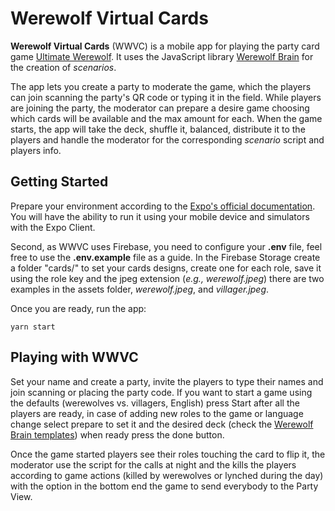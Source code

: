 # Werewolf Virtual Cards

**Werewolf Virtual Cards** (WWVC) is a mobile app for playing the party card game
[Ultimate Werewolf](https://en.wikipedia.org/wiki/Ultimate_Werewolf 'Wikipedia'). It uses
the JavaScript library [Werewolf Brain](https://github.com/lycan-city/werewolf-brain) for
the creation of _scenarios_.

The app lets you create a party to moderate the game, which the players can join scanning
the party's QR code or typing it in the field. While players are joining the party, the
moderator can prepare a desire game choosing which cards will be available and the max
amount for each. When the game starts, the app will take the deck, shuffle it, balanced,
distribute it to the players and handle the moderator for the corresponding _scenario_
script and players info.

## Getting Started

Prepare your environment according to the
[Expo's official documentation](https://docs.expo.io/versions/latest/introduction/installation/).
You will have the ability to run it using your mobile device and simulators with the Expo Client.

Second, as WWVC uses Firebase, you need to configure your **.env** file, feel free to use the
**.env.example** file as a guide. In the Firebase Storage create a folder "cards/" to set your
cards designs, create one for each role, save it using the role key and the jpeg extension
(_e.g., werewolf.jpeg_) there are two examples in the assets folder, _werewolf.jpeg_, and
_villager.jpeg_.

Once you are ready, run the app:

```
yarn start
```

## Playing with WWVC

Set your name and create a party, invite the players to type their names and join scanning or
placing the party code. If you want to start a game using the defaults (werewolves vs. villagers,
English) press Start after all the players are ready, in case of adding new roles to the game or
language change select prepare to set it and the desired deck (check the
[Werewolf Brain templates](https://github.com/lycan-city/werewolf-brain#templates)) when ready press
the done button.

Once the game started players see their roles touching the card to flip it, the moderator use the
script for the calls at night and the kills the players according to game actions (killed by
werewolves or lynched during the day) with the option in the bottom end the game to send everybody
to the Party View.
